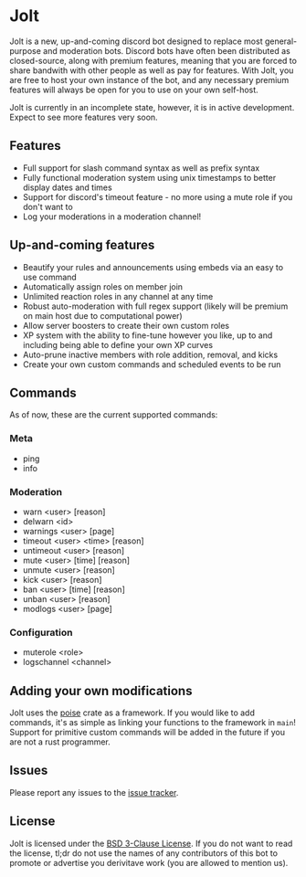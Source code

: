 # Jolt
Jolt is a new, up-and-coming discord bot designed to replace most general-purpose and moderation bots. Discord bots have often been distributed as closed-source, along with premium features, meaning that you are forced to share bandwith with other people as well as pay for features. With Jolt, you are free to host your own instance of the bot, and any necessary premium features will always be open for you to use on your own self-host.

Jolt is currently in an incomplete state, however, it is in active development. Expect to see more features very soon.

## Features
- Full support for slash command syntax as well as prefix syntax
- Fully functional moderation system using unix timestamps to better display dates and times
- Support for discord's timeout feature - no more using a mute role if you don't want to
- Log your moderations in a moderation channel!

## Up-and-coming features
- Beautify your rules and announcements using embeds via an easy to use command
- Automatically assign roles on member join
- Unlimited reaction roles in any channel at any time
- Robust auto-moderation with full regex support (likely will be premium on main host due to computational power)
- Allow server boosters to create their own custom roles
- XP system with the ability to fine-tune however you like, up to and including being able to define your own XP curves
- Auto-prune inactive members with role addition, removal, and kicks
- Create your own custom commands and scheduled events to be run

## Commands
As of now, these are the current supported commands:

### Meta
- ping
- info
### Moderation
- warn \<user> [reason]
- delwarn \<id>
- warnings \<user> [page]
- timeout \<user> \<time> [reason]
- untimeout \<user> [reason]
- mute \<user> [time] [reason]
- unmute \<user> [reason]
- kick \<user> [reason]
- ban \<user> [time] [reason]
- unban \<user> [reason]
- modlogs \<user> [page]
### Configuration
- muterole \<role>
- logschannel \<channel>

## Adding your own modifications
Jolt uses the [poise](https://docs.rs/poise/latest/poise/) crate as a framework. If you would like to add commands, it's as simple as linking your functions to the framework in `main`! Support for primitive custom commands will be added in the future if you are not a rust programmer.

## Issues
Please report any issues to the [issue tracker](https://github.com/Joshument/Jolt/issues).

## License
Jolt is licensed under the [BSD 3-Clause License](https://github.com/Joshument/Jolt/blob/main/LICENSE). If you do not want to read the license, tl;dr do not use the names of any contributors of this bot to promote or advertise you derivitave work (you are allowed to mention us).